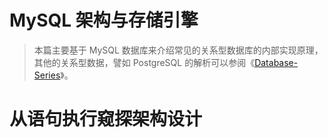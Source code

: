 # MySQL 架构与存储引擎

> 本篇主要基于 MySQL 数据库来介绍常见的关系型数据库的内部实现原理，其他的关系型数据，譬如 PostgreSQL 的解析可以参阅《[Database-Series](https://github.com/wx-chevalier/Database-Series?q=)》。

# 从语句执行窥探架构设计
